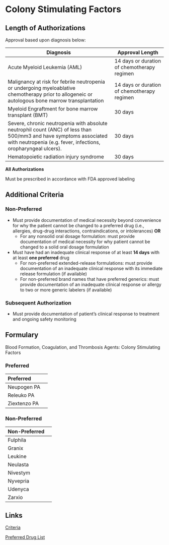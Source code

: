 # Colony Stimulating Factors

## Length of Authorizations

Approval based upon diagnosis below:

| Diagnosis | Approval Length |
| --------- | --------------- |
| Acute Myeloid Leukemia (AML) | 14 days or duration of chemotherapy regimen |
| Malignancy at risk for febrile neutropenia or undergoing myeloablative chemotherapy prior to allogeneic or autologous bone marrow transplantation                | 14 days or duration of chemotherapy regimen |
| Myeloid Engraftment for bone marrow transplant (BMT)             | 30 days |
| Severe, chronic neutropenia with absolute neutrophil count (ANC) of less than 500/mm3 and have symptoms associated with neutropenia (e.g. fever, infections, oropharyngeal ulcers).                    | 30 days |
| Hematopoietic radiation injury syndrome                          | 30 days |

**All Authorizations**

Must be prescribed in accordance with FDA approved labeling

## Additional Criteria

### Non-Preferred

-   Must provide documentation of medical necessity beyond convenience for why the patient cannot be changed to a preferred drug (i.e., allergies, drug-drug interactions, contraindications, or intolerances) **OR**
    -   For any nonsolid oral dosage formulation: must provide documentation of medical necessity for why patient cannot be changed to a solid oral dosage formulation
-   Must have had an inadequate clinical response of at least **14 days** with at least **one preferred** drug
    -   For non-preferred extended-release formulations: must provide documentation of an inadequate clinical response with its immediate release formulation (if available)
    -   For non-preferred brand names that have preferred generics: must provide documentation of an inadequate clinical response or allergy to two or more generic labelers (if available)

### Subsequent Authorization

-   Must provide documentation of patient’s clinical response to treatment and ongoing safety monitoring

## Formulary

Blood Formation, Coagulation, and Thrombosis Agents: Colony Stimulating Factors

### Preferred

| Preferred    |      |
| :----------- | ---: |
| Neupogen PA  |      |
| Releuko PA   |      |
| Ziextenzo PA |      |

### Non-Preferred

| Non-Preferred |      |
| :------------ | ---: |
| Fulphila      |      |
|   Granix      |      |
|  Leukine      |      |
| Neulasta      |      |
| Nivestym      |      |
| Nyvepria      |      |
|  Udenyca      |      |
|   Zarxio      |      |

## Links

[Criteria](https://pharmacy.medicaid.ohio.gov/sites/default/files/20220415_UPDL_Criteria_FINAL_.pdf#page=10)

[Preferred Drug List](https://pharmacy.medicaid.ohio.gov/sites/default/files/20220701_UPDL_FINAL.pdf#page=7)
